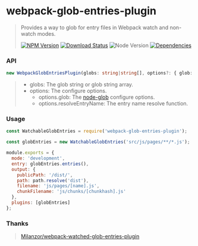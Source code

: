 # webpack-glob-entries-plugin

> Provides a way to glob for entry files in Webpack watch and non-watch modes.
>
> [![NPM Version][npm-image]][npm-url]
> [![Download Status][download-image]][npm-url]
> ![Node Version][node-image]
> [![Dependencies][david-image]][david-url]

### API

```typescript
new WebpackGlobEntriesPlugin(globs: string|string[], options?: { glob: Object, resolveEntryName: Function });
```

>
> * globs: The glob string or glob string array.
> * options: The configure options.
>   * options.glob: The [node-glob](https://github.com/isaacs/node-glob) configure options.
>   * options.resolveEntryName: The entry name resolve function.

### Usage

```js
const WatchableGlobEntries = require('webpack-glob-entries-plugin');

const globEntries = new WatchableGlobEntries('src/js/pages/**/*.js');

module.exports = {
  mode: 'development',
  entry: globEntries.entries(),
  output: {
    publicPath: '/dist/',
    path: path.resolve('dist'),
    filename: 'js/pages/[name].js',
    chunkFilename: 'js/chunks/[chunkhash].js'
  },
  plugins: [globEntries]
};
```

### Thanks

> [Milanzor/webpack-watched-glob-entries-plugin](https://github.com/Milanzor/webpack-watched-glob-entries-plugin)

[npm-image]: https://img.shields.io/npm/v/webpack-glob-entries-plugin.svg?style=flat-square
[npm-url]: https://www.npmjs.org/package/webpack-glob-entries-plugin
[download-image]: http://img.shields.io/npm/dm/webpack-glob-entries-plugin.svg?style=flat-square
[node-image]: https://img.shields.io/node/v/webpack-glob-entries-plugin.svg?style=flat-square
[david-image]: http://img.shields.io/david/nuintun/webpack-glob-entries-plugin.svg?style=flat-square
[david-url]: https://david-dm.org/nuintun/webpack-glob-entries-plugin
